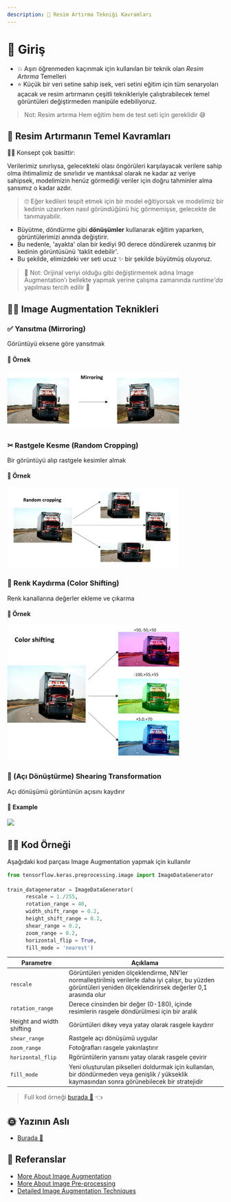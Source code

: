 ```yaml
---
description: 🤡 Resim Artırma Tekniği Kavramları
---
```


# 🌱 Giriş
- 💥 Aşırı öğrenmeden kaçınmak için kullanılan bir teknik olan _Resim Artırma_ Temelleri
- ⭐ Küçük bir veri setine sahip isek, veri setini eğitim için tüm senaryoları açacak ve resim artırmanın çeşitli teknikleriyle çalıştırabilecek temel görüntüleri değiştirmeden manipüle edebiliyoruz.

> Not: Resim artırma Hem eğitim hem de test seti için gereklidir 😅

## 🚩 Resim Artırmanın Temel Kavramları

👩‍🏫 Konsept çok basittir:

Verilerimiz sınırlıysa, gelecekteki olası öngörüleri karşılayacak verilere sahip olma ihtimalimiz de sınırlıdır ve mantıksal olarak ne kadar az veriye sahipsek, modelimizin henüz görmediği veriler için doğru tahminler alma şansımız o kadar azdır.

> 🙄 Eğer kedileri tespit etmek için bir model eğitiyorsak ve modelimiz bir kedinin uzanırken nasıl göründüğünü hiç görmemişse, gelecekte de tanımayabilir.

- Büyütme, döndürme gibi **dönüşümler** kullanarak eğitim yaparken, görüntülerimizi anında değiştirir. 
- Bu nedenle, 'ayakta' olan bir kediyi 90 derece döndürerek uzanmış bir kedinin görüntüsünü 'taklit edebilir'.
- Bu şekilde, elimizdeki ver seti ucuz ✨ bir şekilde büyütmüş oluyoruz.

> 🔎 Not: Orijinal veriyi olduğu gibi değiştirmemek adına Image Augmentation'ı bellekte yapmak yerine çalışma zamanında _runtime'da_ yapılması tercih edilir 🤔


## 🤸‍♀️ Image Augmentation Teknikleri
### ✅ Yansıtma (Mirroring) 
Görüntüyü eksene göre yansıtmak

#### 🚀 Örnek
<img src="../res/Mirroring.jpg" width="400"  />


### ✂ Rastgele Kesme (Random Cropping) 
Bir görüntüyü alıp rastgele kesimler almak

#### 🚀 Örnek
<img src="../res/Cropping.jpg" width="400"  />

### 🎨 Renk Kaydırma (Color Shifting) 
Renk kanallarına değerler ekleme ve çıkarma

#### 🚀 Örnek
<img src="../res/ColorShifting.jpg" width="400"  />


### 📐 (Açı Dönüştürme) Shearing Transformation
Açı dönüşümü görüntünün açısını kaydırır

#### 🚀 Example
<img src="../res/ShearingTransform.jpg" width="400"  />


## 👩‍💻 Kod Örneği

Aşağıdaki kod parçası Image Augmentation yapmak için kullanılır

```python
from tensorflow.keras.preprocessing.image import ImageDataGenerator

train_datagenerator = ImageDataGenerator(
      rescale = 1./255,
      rotation_range = 40,
      width_shift_range = 0.2,
      height_shift_range = 0.2,
      shear_range = 0.2,
      zoom_range = 0.2,
      horizontal_flip = True,
      fill_mode = 'nearest')
```

| Parametre       | Açıklama      |
| --------------- |---------------|
| `rescale` | Görüntüleri yeniden ölçeklendirme, NN'ler normalleştirilmiş verilerle daha iyi çalışır, bu yüzden görüntüleri yeniden ölçeklendirirsek değerler 0,1 arasında olur |
| `rotation_range` | Derece cinsinden bir değer (0-180), içinde resimlerin rasgele döndürülmesi için bir aralık |
| Height and width shifting |  Görüntüleri dikey veya yatay olarak rasgele kaydırır |
| `shear_range` | Rastgele açı dönüşümü uygular |
| `zoom_range` | Fotoğrafları rasgele yakınlaştırır |
| `horizontal_flip` | Rgörüntülerin yarısını yatay olarak rasgele çevirir |
|  `fill_mode` | Yeni oluşturulan pikselleri doldurmak için kullanılan, bir döndürmeden veya genişlik / yükseklik kaymasından sonra görünebilecek bir stratejidir |


> Full kod örneği [burada 🐾](./0-ImageAugmentation.ipynb) 👈

## 🌞 Yazının Aslı
- [Burada 🐾](https://dl.asmaamir.com/6-imageaugmentation)

## 🧐 Referanslar
* [More About Image Augmentation](https://github.com/keras-team/keras-preprocessing)
* [More About Image Pre-processing](https://keras.io/preprocessing/image/)
* [Detailed Image Augmentation Techniques](http://datahacker.rs/020-cnn-data-augmentations/)
